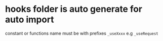 # hooks folder is auto generate for auto import

constant or functions name must be with prefixes `_useXxxx` e.g `_useRequest`
